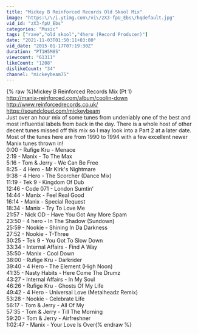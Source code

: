 ```yaml
---
title: "Mickey B Reinforced Records Old Skool Mix"
image: "https:\/\/i.ytimg.com\/vi\/zX3-fpU_Ebs\/hqdefault.jpg"
vid_id: "zX3-fpU_Ebs"
categories: "Music"
tags: ["rave","old skool","4hero (Record Producer)"]
date: "2021-11-03T01:50:11+03:00"
vid_date: "2015-01-17T07:19:30Z"
duration: "PT1H5M8S"
viewcount: "61311"
likeCount: "1208"
dislikeCount: "34"
channel: "mickeybeam75"
---
```

{% raw %}Mickey B Reinforced Records Mix (Pt 1)<br /><a rel="nofollow" target="blank" href="http://manix-reinforced.com/album/coolin-down">http://manix-reinforced.com/album/coolin-down</a><br /><a rel="nofollow" target="blank" href="http://www.reinforcedrecords.co.uk/">http://www.reinforcedrecords.co.uk/</a><br /><a rel="nofollow" target="blank" href="https://soundcloud.com/mickeybeam">https://soundcloud.com/mickeybeam</a><br />Just over an hour mix of some tunes from undeniably one of the best and most influential labels from back in the day. There is a whole host of other decent tunes missed off this mix so I may look into a Part 2 at a later date. Most of the tunes here are from 1990 to 1994 with a few excellent newer Manix tunes thrown in!<br />0:00 - Rufige Kru - Menace<br />2:19 - Manix - To The Max<br />5:16 - Tom &amp; Jerry - We Can Be Free<br />8:25 - 4 Hero - Mr Kirk's Nightmare<br />9:38 - 4 Hero - The Scorcher (Dance Mix)<br />11:19 - Tek 9 - Kingdom Of Dub<br />12:46 - Code 071 - London Sumtin'<br />14:44 - Manix - Feel Real Good<br />16:14 - Manix - Special Request<br />18:34 - Manix - Try To Love Me<br />21:57 - Nick OD - Have You Got Any More Spam<br />23:50 - 4 hero - In The Shadow (Sundown)<br />25:59 - Nookie - Shining In Da Darkness<br />27:52 - Nookie - T-Three<br />30:25 - Tek 9 - You Got To Slow Down<br />33:34 - Internal Affairs - Find A Way<br />35:50 - Manix - Cool Down <br />38:00 - Rufige Kru - Darkrider<br />39:40 - 4 Hero - The Element (High Noon)<br />41:35 - Nasty Habits - Here Come The Drumz<br />43:27 - Internal Affairs - In My Soul<br />46:26 - Rufige Kru - Ghosts Of My Life<br />49:42 - 4 Hero - Universal Love (Metalheadz Remix)<br />53:28 - Nookie - Celebrate Life<br />56:17 - Tom &amp; Jerry  - All Of My<br />57:35 - Tom &amp; Jerry - Till The Morning<br />59:20 - Tom &amp; Jerry - Airfreshner<br />1:02:47 - Manix - Your Love Is Over{% endraw %}
